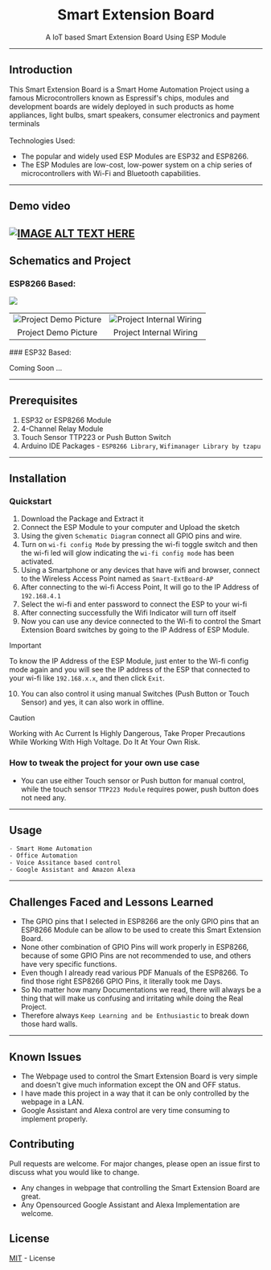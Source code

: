 <h1 align="center">
Smart Extension Board
</h1>
<div align="center">
A IoT based Smart Extension Board Using ESP Module
</div>

---

## Introduction

This Smart Extension Board is a Smart Home Automation Project using a famous Microcontrollers known as Espressif's chips, modules and development boards are widely deployed in such products as home appliances, light bulbs, smart speakers, consumer electronics and payment terminals
<br><br>Technologies Used:
- The popular and widely used ESP Modules are ESP32 and ESP8266.
- The ESP Modules are low-cost, low-power system on a chip series of microcontrollers with Wi-Fi and Bluetooth capabilities.

---

## Demo video
[![IMAGE ALT TEXT HERE](https://img.youtube.com/vi/iKBKzcNNChQ/hqdefault.jpg)](https://www.youtube.com/watch?v=iKBKzcNNChQ)
---

## Schematics and Project

### ESP8266 Based:



<table>
  <tr>
    <img src="https://github.com/Karthik-Official/IoT-Smart-Extension-Board/assets/88947048/5f7441b6-cafc-4e7e-b13d-e8c369ce04ba">
  </tr>
  <tr>
    <td>
      <img src="https://github.com/Karthik-Official/IoT-Smart-Extension-Board/assets/88947048/eb953156-3c45-4f22-9b48-39f15fb07f4f" alt="Project Demo Picture" title="Project Demo">
    </td>
    <td>
      <img src="https://github.com/Karthik-Official/IoT-Smart-Extension-Board/assets/88947048/92a75ab0-6893-42d2-a7b7-8f4069294944" alt="Project Internal Wiring" title="Project Internal Wiring">
    </td>
  </tr>

  <tr>
    <td align= 'center'>Project Demo Picture</td>
    <td align= 'center'>Project Internal Wiring</td>
  </tr>
</table>
### ESP32 Based:

Coming Soon ...

---

## Prerequisites

1. ESP32 or ESP8266 Module
2. 4-Channel Relay Module 
3. Touch Sensor TTP223 or Push Button Switch
3. Arduino IDE Packages - `ESP8266 Library`, `Wifimanager Library by tzapu`

---

## Installation
### Quickstart
1. Download the Package and Extract it
2. Connect the ESP Module to your computer and Upload the sketch
3. Using the given `Schematic Diagram` connect all GPIO pins and wire.
4. Turn on `wi-fi config Mode` by pressing the wi-fi toggle switch and then the wi-fi led will glow indicating the `wi-fi config mode` has been activated.
5. Using a Smartphone or any devices that have wifi and browser, connect to the Wireless Access Point named as `Smart-ExtBoard-AP`
6. After connecting to the wi-fi Access Point, It will go to the IP Address of `192.168.4.1`
7. Select the wi-fi and enter password to connect the ESP to your wi-fi
8. After connecting successfully the Wifi Indicator will turn off itself 
9. Now you can use any device connected to the Wi-fi to control the Smart Extension Board switches by going to the IP Address of ESP Module.

> [!IMPORTANT]  
> To know the IP Address of the ESP Module, just enter to the Wi-fi config mode again and you will see the IP address of the ESP that connected to your wi-fi like `192.168.x.x`, and then click `Exit`.

10. You can also control it using manual Switches (Push Button or Touch Sensor) and yes, it can also work in offline.

> [!CAUTION]
> Working with Ac Current Is Highly Dangerous, Take Proper Precautions While Working With High Voltage. Do It At Your Own Risk.

### How to tweak the project for your own use case
- You can use either Touch sensor or Push button for manual control, while the touch sensor `TTP223 Module` requires power, push button does not need any.

---

## Usage

```
- Smart Home Automation
- Office Automation
- Voice Assitance based control
- Google Assistant and Amazon Alexa
```

---

## Challenges Faced and Lessons Learned

- The GPIO pins that I selected in ESP8266 are the only GPIO pins that an ESP8266 Module can be allow to be used to create this Smart Extension Board. 
- None other combination of GPIO Pins will work properly in ESP8266, because of some GPIO Pins are not recommended to use, and others have very specific functions.
- Even though I already read various PDF Manuals of the ESP8266. To find those right ESP8266 GPIO Pins, it literally took me Days.
- So No matter how many Documentations we read, there will always be a thing that will make us confusing and irritating while doing the Real Project.
- Therefore always `Keep Learning and be Enthusiastic` to break down those hard walls.

---

## Known Issues

- The Webpage used to control the Smart Extension Board is very simple and doesn't give much information except the ON and OFF status.
- I have made this project in a way that it can be only controlled by the webpage in a LAN. 
- Google Assistant and Alexa control are very time consuming to implement properly.

## Contributing

Pull requests are welcome. For major changes, please open an issue first
to discuss what you would like to change.
- Any changes in webpage that controlling the Smart Extension Board are great.
- Any Opensourced Google Assistant and Alexa Implementation are welcome.

## License

[MIT](https://choosealicense.com/licenses/mit/) - License 
